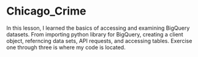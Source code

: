 # Chicago_Crime

In this lesson, I learned the basics of accessing and examining BigQuery datasets. From importing python library for BigQuery, creating a client object, referncing data sets, API requests, and accessing tables. Exercise one through three is where my code is located.
